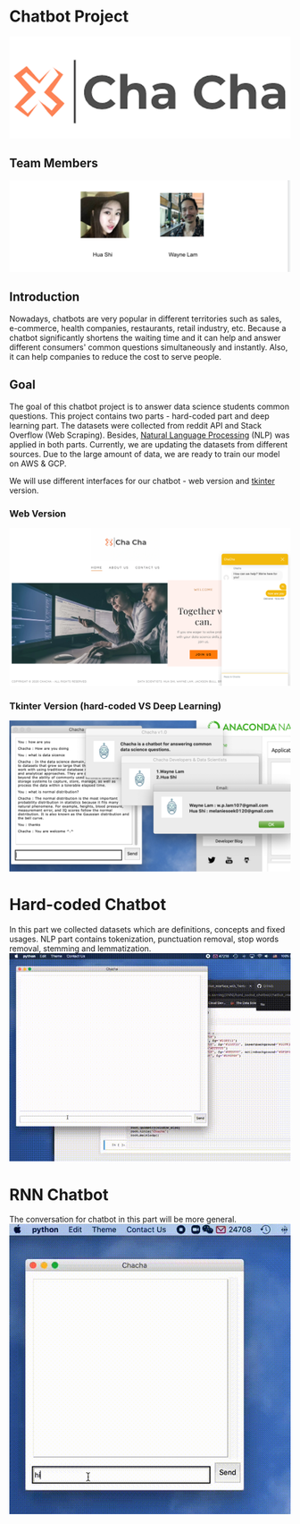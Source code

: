 # Chatbot Project
![images/chacha.png](images/chacha.png)
## Team Members
![images/team_members.png](images/team_members.png)
## Introduction
Nowadays, chatbots are very popular in different territories such as sales, e-commerce, health companies, restaurants, retail industry, etc. Because a chatbot significantly shortens the waiting time and it can help and answer different consumers' common questions simultaneously and instantly. Also, it can help companies to reduce the cost to serve people.
## Goal
The goal of this chatbot project is to answer data science students common questions. This project contains two parts -  hard-coded part and deep learning part.
The datasets were collected from reddit API and Stack Overflow (Web Scraping). Besides, [Natural Language Processing](https://en.wikipedia.org/wiki/Natural_language_processing) (NLP) was applied in both parts. Currently, we are updating the datasets from different sources. Due to the large amount of data, we are ready to train our model on AWS & GCP. 

We will use different interfaces for our chatbot - web version and [tkinter](https://docs.python.org/3/library/tkinter.html) version.
### Web Version
![images/web_version.png](images/web_version.png)
### Tkinter Version (hard-coded VS Deep Learning)
![images/tkinter_version.png](images/tkinter_version.png)

# Hard-coded Chatbot
In this part we collected datasets which are definitions, concepts and fixed usages. NLP part contains tokenization, punctuation removal, stop words removal, stemming and lemmatization.  
![images/hard_coded.gif](images/hard_coded.gif)
# RNN Chatbot
The conversation for chatbot in this part will be more general. 
![images/deep_learning.gif](images/deep_learning.gif)
